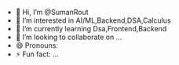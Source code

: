 - 👋 Hi, I’m @SumanRout
- 👀 I’m interested in AI/ML,Backend,DSA,Calculus
- 🌱 I’m currently learning Dsa,Frontend,Backend
- 💞️ I’m looking to collaborate on ...
- 😄 Pronouns: 
- ⚡ Fun fact: ...

<!---
SumanRout/SumanRout is a ✨ special ✨ repository because its `README.md` (this file) appears on your GitHub profile.
You can click the Preview link to take a look at your changes.
--->

